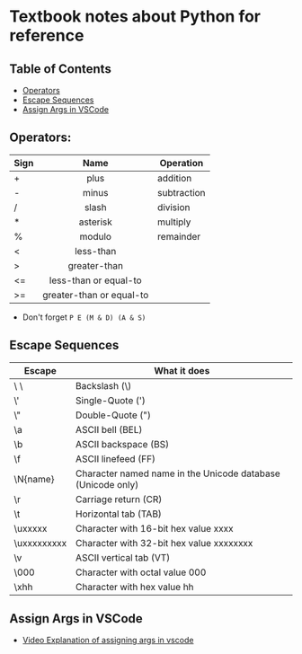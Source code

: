 # Textbook notes about Python for reference

## Table of Contents

- [Operators](#operators) 
- [Escape Sequences](#escape-sequences)
- [Assign Args in VSCode](#assign-args-in-vscode)


## Operators:

| Sign | Name | Operation |
| ---- | :--: | --------- |
| + | plus | addition |
| - | minus | subtraction |
| / | slash | division |
| * | asterisk | multiply |
| % | modulo | remainder |
| < | less-than |
| > | greater-than |
| <= | less-than or equal-to |
| >= | greater-than or equal-to |

- Don't forget `P E (M & D) (A & S)`

## Escape Sequences

| Escape | What it does |
| ------ | -------------|
| \\ \\ | Backslash (\\) |
| \\' | Single-Quote (') |
| \\" | Double-Quote (") |
| \a | ASCII bell (BEL) |
| \b | ASCII backspace (BS) |
| \f | ASCII linefeed (FF) |
| \N{name} | Character named name in the Unicode database (Unicode only) |
| \r | Carriage return (CR) |
| \t | Horizontal tab (TAB) |
| \uxxxxx | Character with 16-bit hex value xxxx |
| \uxxxxxxxxx | Character with 32-bit hex value xxxxxxxx |
| \v | ASCII vertical tab (VT) |
| \000 | Character with octal value 000 |
| \xhh | Character with hex value hh |

## Assign Args in VSCode

- [Video Explanation of assigning args in vscode](https://www.youtube.com/watch?v=zSljcz54pYQ)